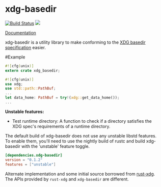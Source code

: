 xdg-basedir
====

[![Build Status](https://travis-ci.org/kiran-kp/xdg-basedir.svg)](https://travis-ci.org/kiran-kp/xdg-basedir) [![](http://meritbadge.herokuapp.com/xdg-basedir)](https://crates.io/crates/xdg-basedir)

[Documentation](http://kiran-kp.github.io/xdg-basedir/xdg/index.html)

xdg-basedir is a utility library to make conforming to the
[XDG basedir specification](http://standards.freedesktop.org/basedir-spec/basedir-spec-latest.html) easier.

#Example
```rust
#![cfg(unix)]
extern crate xdg_basedir;

#![cfg(unix)]
use xdg;
use std::path::PathBuf;
...
let data_home: PathBuf = try!(xdg::get_data_home());
...
```

**Unstable features:**
- Test runtime directory: A function to check if a directory satisfies the XDG spec's requirements of a runtime directory.

The default build of xdg-basedir does not use any unstable libstd features. To enable them, you'll need to use the nightly build of rustc and build xdg-basedir with the 'unstable' feature toggle.

```toml
[dependencies.xdg-basedir]
version = "0.1.2"
features = ["unstable"]
```

Alternate implementation and some initial source borrowed from [rust-xdg](https://github.com/o11c/rust-xdg).
The APIs provided by ```rust-xdg``` and ```xdg-basedir``` are different.
